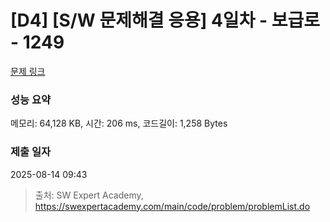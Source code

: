 # [D4] [S/W 문제해결 응용] 4일차 - 보급로 - 1249 

[문제 링크](https://swexpertacademy.com/main/code/problem/problemDetail.do?contestProbId=AV15QRX6APsCFAYD) 

### 성능 요약

메모리: 64,128 KB, 시간: 206 ms, 코드길이: 1,258 Bytes

### 제출 일자

2025-08-14 09:43



> 출처: SW Expert Academy, https://swexpertacademy.com/main/code/problem/problemList.do